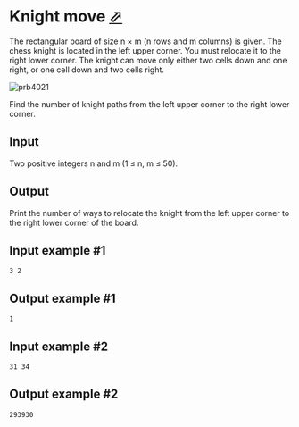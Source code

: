 # Knight move [⬀](https://www.e-olymp.com/en/problems/4021)

The rectangular board of size n × m (n rows and m columns) is given. The chess knight is located in the left upper corner. You must relocate it to the right lower corner. The knight can move only either two cells down and one right, or one cell down and two cells right.

![prb4021](1355374077.JPG)

Find the number of knight paths from the left upper corner to the right lower corner.

## Input
Two positive integers n and m (1 ≤ n, m ≤ 50).

## Output
Print the number of ways to relocate the knight from the left upper corner to the right lower corner of the board.

## Input example #1
```
3 2
```

## Output example #1
```
1
```

## Input example #2
```
31 34
```

## Output example #2
```
293930
```
